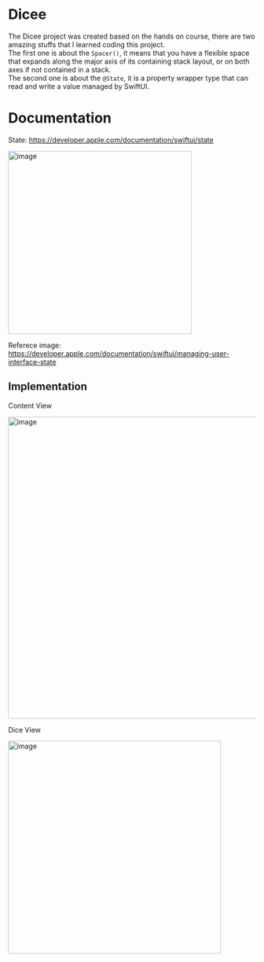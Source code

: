 # Dicee

The Dicee project was created based on the hands on course, there are two amazing stuffs that I learned coding this project.   
The first one is about the `Spacer()`, it means that you have a flexible space that expands along the major axis of its containing stack layout, or on both axes if not contained in a stack.  
The second one is about the `@State`, it is a property wrapper type that can read and write a value managed by SwiftUI.  

# Documentation
State: https://developer.apple.com/documentation/swiftui/state  

<img width="373" alt="image" src="https://github.com/talthiagolopes/learning-ios/assets/39767279/ae97e8c8-1aac-47e4-806c-685ffd8ad086">

Referece image: https://developer.apple.com/documentation/swiftui/managing-user-interface-state

## Implementation
Content View  

<img width="615" alt="image" src="https://github.com/talthiagolopes/learning-ios/assets/39767279/213a43f4-9d8c-4fd7-ac97-f07c6972cede">

Dice View  

<img width="433" alt="image" src="https://github.com/talthiagolopes/learning-ios/assets/39767279/bb9d082b-ed12-4d77-875b-b3d533ee8771">
